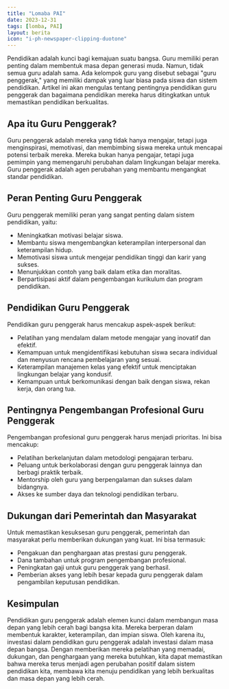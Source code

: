 ```yaml
---
title: "Lomaba PAI"
date: 2023-12-31
tags: [lomba, PAI]
layout: berita
icon: "i-ph-newspaper-clipping-duotone"
---
```


Pendidikan adalah kunci bagi kemajuan suatu bangsa. Guru memiliki peran penting dalam membentuk masa depan generasi muda. Namun, tidak semua guru adalah sama. Ada kelompok guru yang disebut sebagai "guru penggerak," yang memiliki dampak yang luar biasa pada siswa dan sistem pendidikan. Artikel ini akan mengulas tentang pentingnya pendidikan guru penggerak dan bagaimana pendidikan mereka harus ditingkatkan untuk memastikan pendidikan berkualitas.

## Apa itu Guru Penggerak?

Guru penggerak adalah mereka yang tidak hanya mengajar, tetapi juga menginspirasi, memotivasi, dan membimbing siswa mereka untuk mencapai potensi terbaik mereka. Mereka bukan hanya pengajar, tetapi juga pemimpin yang memengaruhi perubahan dalam lingkungan belajar mereka. Guru penggerak adalah agen perubahan yang membantu mengangkat standar pendidikan.

## Peran Penting Guru Penggerak

Guru penggerak memiliki peran yang sangat penting dalam sistem pendidikan, yaitu:

- Meningkatkan motivasi belajar siswa.
- Membantu siswa mengembangkan keterampilan interpersonal dan keterampilan hidup.
- Memotivasi siswa untuk mengejar pendidikan tinggi dan karir yang sukses.
- Menunjukkan contoh yang baik dalam etika dan moralitas.
- Berpartisipasi aktif dalam pengembangan kurikulum dan program pendidikan.

## Pendidikan Guru Penggerak

Pendidikan guru penggerak harus mencakup aspek-aspek berikut:

- Pelatihan yang mendalam dalam metode mengajar yang inovatif dan efektif.
- Kemampuan untuk mengidentifikasi kebutuhan siswa secara individual dan menyusun rencana pembelajaran yang sesuai.
- Keterampilan manajemen kelas yang efektif untuk menciptakan lingkungan belajar yang kondusif.
- Kemampuan untuk berkomunikasi dengan baik dengan siswa, rekan kerja, dan orang tua.

## Pentingnya Pengembangan Profesional Guru Penggerak

Pengembangan profesional guru penggerak harus menjadi prioritas. Ini bisa mencakup:

- Pelatihan berkelanjutan dalam metodologi pengajaran terbaru.
- Peluang untuk berkolaborasi dengan guru penggerak lainnya dan berbagi praktik terbaik.
- Mentorship oleh guru yang berpengalaman dan sukses dalam bidangnya.
- Akses ke sumber daya dan teknologi pendidikan terbaru.

## Dukungan dari Pemerintah dan Masyarakat

Untuk memastikan kesuksesan guru penggerak, pemerintah dan masyarakat perlu memberikan dukungan yang kuat. Ini bisa termasuk:

- Pengakuan dan penghargaan atas prestasi guru penggerak.
- Dana tambahan untuk program pengembangan profesional.
- Peningkatan gaji untuk guru penggerak yang berhasil.
- Pemberian akses yang lebih besar kepada guru penggerak dalam pengambilan keputusan pendidikan.

## Kesimpulan

Pendidikan guru penggerak adalah elemen kunci dalam membangun masa depan yang lebih cerah bagi bangsa kita. Mereka berperan dalam membentuk karakter, keterampilan, dan impian siswa. Oleh karena itu, investasi dalam pendidikan guru penggerak adalah investasi dalam masa depan bangsa. Dengan memberikan mereka pelatihan yang memadai, dukungan, dan penghargaan yang mereka butuhkan, kita dapat memastikan bahwa mereka terus menjadi agen perubahan positif dalam sistem pendidikan kita, membawa kita menuju pendidikan yang lebih berkualitas dan masa depan yang lebih cerah.
